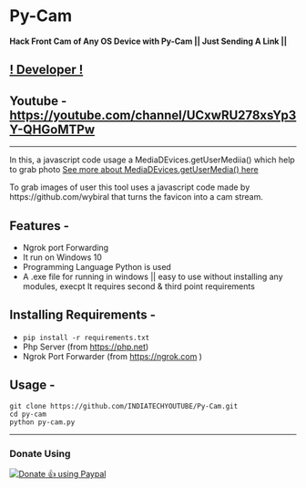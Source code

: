 # Py-Cam
**Hack Front Cam of Any OS Device with Py-Cam || Just Sending A Link ||**
## [! Developer !](https://github.com/INDIATECHYOUTUBE)
## Youtube - https://youtube.com/channel/UCxwRU278xsYp3Y-QHGoMTPw
***

In this, a javascript code usage a MediaDEvices.getUserMediia() which help to grab photo [See more about MediaDEvices.getUserMedia() here](https://developer.mozilla.org/en-US/docs/Web/API/MediaDevices/getUserMedia)
<p>To grab images of user this tool uses a javascript code made by https://github.com/wybiral that turns the favicon into a cam stream.</p>

## Features -
 - Ngrok port Forwarding
 - It run on Windows 10
 - Programming Language Python is used 
 - A .exe file for running in windows || easy to use without installing any modules, execpt It requires second & third point requirements
 
## Installing Requirements -
- ```pip install -r requirements.txt```
- Php Server (from https://php.net)
- Ngrok Port Forwarder (from https://ngrok.com )

## Usage -
```
git clone https://github.com/INDIATECHYOUTUBE/Py-Cam.git
cd py-cam
python py-cam.py
```
***
### Donate Using 
<noscript><a href="https://paypal.me/indiatechyoutube"><img alt="Donate 👍 using Paypal" src="https://www.paypalobjects.com/webstatic/mktg/Logo/pp-logo-200px.png"></a></noscript>

